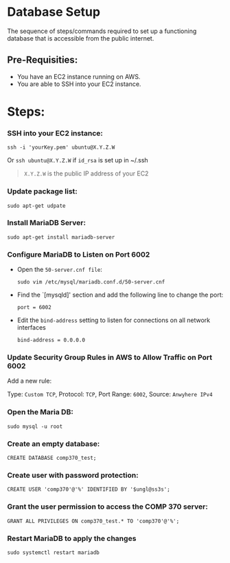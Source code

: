 # Database Setup

The sequence of steps/commands required to set up a functioning database that is accessible from the public internet.

## Pre-Requisities: 

- You have an EC2 instance running on AWS.
- You are able to SSH into your EC2 instance.

# Steps: 

### SSH into your EC2 instance: 

  `ssh -i 'yourKey.pem' ubuntu@X.Y.Z.W`

  Or `ssh ubuntu@X.Y.Z.W` if `id_rsa` is set up in ~/.ssh

  > `X.Y.Z.W` is the public IP address of your EC2

### Update package list: 

  `sudo apt-get udpate`

### Install MariaDB Server:

  `sudo apt-get install mariadb-server`

### Configure MariaDB to Listen on Port 6002

  - Open the `50-server.cnf file`:

    `sudo vim /etc/mysql/mariadb.conf.d/50-server.cnf`

  - Find the `[mysqld]' section and add the following line to change the port:

    `port = 6002`

  - Edit the `bind-address` setting to listen for connections on all network interfaces

    `bind-address = 0.0.0.0`

### Update Security Group Rules in AWS to Allow Traffic on Port 6002

  Add a new rule:

  Type: `Custom TCP`, Protocol: `TCP`, Port Range: `6002`, Source: `Anwyhere IPv4`

### Open the Maria DB:

  `sudo mysql -u root`

### Create an empty database:

  `CREATE DATABASE comp370_test;`

### Create user with password protection:

  `CREATE USER 'comp370'@'%' IDENTIFIED BY '$ungl@ss3s';`

### Grant the user permission to access the COMP 370 server: 

  `GRANT ALL PRIVILEGES ON comp370_test.* TO 'comp370'@'%';`

### Restart MariaDB to apply the changes

  `sudo systemctl restart mariadb`

